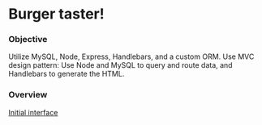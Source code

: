 # Burger taster!

### Objective
Utilize MySQL, Node, Express, Handlebars, and a custom ORM. 
Use MVC design pattern: Use Node and MySQL to query and route data, and Handlebars to generate the HTML. 

### Overview

[Initial interface](public/assets/img/initialinterface.png)
